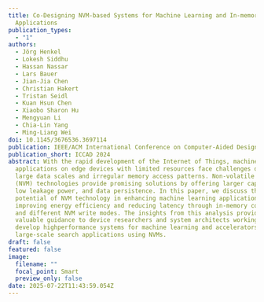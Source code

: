 ```yaml
---
title: Co-Designing NVM-based Systems for Machine Learning and In-memory Search
  Applications
publication_types:
  - "1"
authors:
  - Jörg Henkel
  - Lokesh Siddhu
  - Hassan Nassar
  - Lars Bauer
  - Jian-Jia Chen
  - Christian Hakert
  - Tristan Seidl
  - Kuan Hsun Chen
  - Xiaobo Sharon Hu
  - Mengyuan Li
  - Chia-Lin Yang
  - Ming-Liang Wei
doi: 10.1145/3676536.3697114
publication: IEEE/ACM International Conference on Computer-Aided Design (ICCAD '24)
publication_short: ICCAD 2024
abstract: With the rapid development of the Internet of Things, machine learning
  applications on edge devices with limited resources face challenges due to
  large data scales and irregular memory access patterns. Non-volatile memory
  (NVM) technologies provide promising solutions by offering larger capacity,
  low leakage power, and data persistence. In this paper, we discuss the
  potential of NVM technology in enhancing machine learning applications by
  improving energy efficiency and reducing latency through in-memory computation
  and different NVM write modes. The insights from this analysis provide
  valuable guidance to device researchers and system architects working to
  develop highperformance systems for machine learning and accelerators in
  large-scale search applications using NVMs.
draft: false
featured: false
image:
  filename: ""
  focal_point: Smart
  preview_only: false
date: 2025-07-22T11:43:59.054Z
---
```

